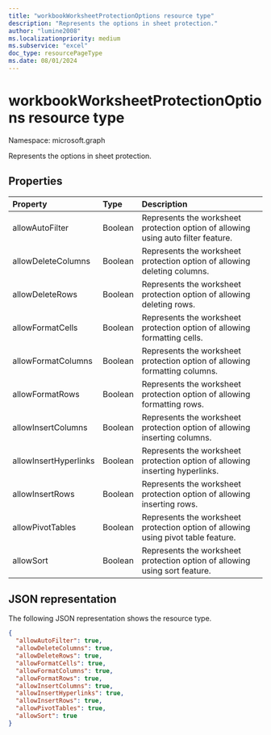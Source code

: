 ```yaml
---
title: "workbookWorksheetProtectionOptions resource type"
description: "Represents the options in sheet protection."
author: "lumine2008"
ms.localizationpriority: medium
ms.subservice: "excel"
doc_type: resourcePageType
ms.date: 08/01/2024
---
```


# workbookWorksheetProtectionOptions resource type

Namespace: microsoft.graph

Represents the options in sheet protection.

## Properties
| Property	   | Type	|Description|
|:---------------|:--------|:----------|
|allowAutoFilter|Boolean|Represents the worksheet protection option of allowing using auto filter feature.|
|allowDeleteColumns|Boolean|Represents the worksheet protection option of allowing deleting columns.|
|allowDeleteRows|Boolean|Represents the worksheet protection option of allowing deleting rows.|
|allowFormatCells|Boolean|Represents the worksheet protection option of allowing formatting cells.|
|allowFormatColumns|Boolean|Represents the worksheet protection option of allowing formatting columns.|
|allowFormatRows|Boolean|Represents the worksheet protection option of allowing formatting rows.|
|allowInsertColumns|Boolean|Represents the worksheet protection option of allowing inserting columns.|
|allowInsertHyperlinks|Boolean|Represents the worksheet protection option of allowing inserting hyperlinks.|
|allowInsertRows|Boolean|Represents the worksheet protection option of allowing inserting rows.|
|allowPivotTables|Boolean|Represents the worksheet protection option of allowing using pivot table feature.|
|allowSort|Boolean|Represents the worksheet protection option of allowing using sort feature.|

## JSON representation

The following JSON representation shows the resource type.

<!-- {
  "blockType": "resource",
  "optionalProperties": [

  ],
  "@odata.type": "microsoft.graph.workbookWorksheetProtectionOptions"
}-->

```json
{
  "allowAutoFilter": true,
  "allowDeleteColumns": true,
  "allowDeleteRows": true,
  "allowFormatCells": true,
  "allowFormatColumns": true,
  "allowFormatRows": true,
  "allowInsertColumns": true,
  "allowInsertHyperlinks": true,
  "allowInsertRows": true,
  "allowPivotTables": true,
  "allowSort": true
}

```

<!-- uuid: 8fcb5dbc-d5aa-4681-8e31-b001d5168d79
2015-10-25 14:57:30 UTC -->
<!-- {
  "type": "#page.annotation",
  "description": "WorksheetProtectionOptions resource",
  "keywords": "",
  "section": "documentation",
  "tocPath": ""
}-->

